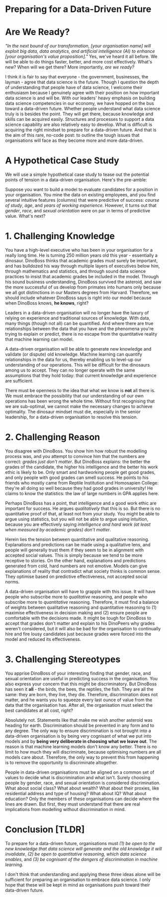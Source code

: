 # Preparing for a Data-Driven Future
  
# Are We Ready?
*"In the next bound of our transformation, [your organisation name] will exploit big data, data analytics, and artificial intelligence (AI) to enhance [your organisation's value proposition]."* Yes, we've heard it all before. We will be able to do things faster, better, and more cost effectively. What's new? When will we get there? More importantly, *are we ready?*
  
I think it is fair to say that everyone - the government, businesses, the layman - agree that data science is the future. Though I question the depth of understanding that people have of data science, I welcome their enthusiasm because I genuinely agree with their position on how important data science is and will be. With our leaders' heavy emphasis on building data science competencies in our economy, we have hopped on the bus toward a data-driven future. Whether people understand what data science truly is is besides the point. They will get there, because knowledge and skills can be acquired easily. Structures and processes to support a data science capability are also relatively easy to develop. What is difficult is acquiring the right mindset to prepare for a data-driven future. And that is the aim of this rare, no-code post: to outline the tough issues that organisations will face as they become more and more data-driven.  
  
# A Hypothetical Case Study
We will use a simple hypothetical case study to tease out the potential points of tension in a data-driven organisation. Here's the pre-amble:  
  
Suppose you want to build a model to evaluate candidates for a position in your organisation. You mine the data on existing employees, and you find several intuitive features (columns) that were predictive of success: *course of study*, *age*, and *years of working experience*. However, it turns out that *gender*, *race*, and *sexual orientation* were on par in terms of predictive value. What's next?  
  
# 1. Challenging Knowledge
You have a high-level executive who has been in your organisation for a really long time. He is turning 250 million years old this year - essentially a dinosaur. DinoBoss thinks that academic grades must surely be important, and has bulldozed his way through multiple layers of executives below him, through mathematics and statistics, and through sound data science practices to insist that academic grades be included in the model. Through his sound business understanding, DinoBoss survived the asteroid, and saw the more successful of us develop from primates into humans only because we all got distinctions in our Masters degrees from Harvard. Therefore, we should include whatever DinoBoss says is right into our model because when DinoBoss knows, **he knows**, right?  
  
Leaders in a data-driven organisation will no longer have the luxury of relying on experience and traditional sources of knowledge. With data, many things (though not all) can be quantified. And where there are true relationships between the data that you have and the phenomena you're trying to explain or predict, there is no escape from the quantitative reality that machine learning can model.  
  
A data-driven organisation will be able to generate new knowledge and validate (or dispute) old knowledge. Machine learning can quantify relationships in the data for us, thereby enabling us to level-up our understanding of our operations. This will be difficult for the dinosaurs among us to accept. They can no longer operate with the same assumptions that they hold today: that current knowledge and experience are sufficient.  
  
There must be openness to the idea that what we know is **not** all there is. We must embrace the possibility that our understanding of our own operations has been wrong the whole time. Without first recognising that we are sub-optimal, we cannot make the necessary changes to achieve optimality. The dinosaur mindset must die, especially in the senior leadership, for a data-driven organisation to resolve this tension.    

  
# 2. Challenging Reason
You disagree with DinoBoss. You show him how robust the modelling process was, and you attempt to convince him that the numbers are correct: *grades just don't matter*. But DinoBoss explains: the better the grades of the candidate, the higher his intelligence and the better his work ethic is likely to be. Only smart and hardworking people get good grades, and only people with good grades can smell success. He points to his friends who mostly came from Reptile Institution and Homosapien College: they're all doing so well because they had good grades in university! He claims to know the statistics: the law of large numbers in GPA applies here.  
  
Perhaps DinoBoss has a point, that intelligence and a good work ethic are important for success. He argues *qualitatively* that this is so. But there is no quantitative proof of that, at least not from your study. You might be able to argue using statistics, but you will not be able to argue using intuition, because you are effectively saying *intelligence and hard work (at least when measured by academic grades) don't matter*.  
  
Herein lies the tension between quantitative and qualitative reasoning. Explanations and predictions can be made using a qualitative lens, and people will generally trust them if they seem to be in alignment with accepted social values. This is simply because we tend to be more receptive to stories. On the other hand, explanations and predictions generated from cold, hard numbers are not emotive. Models can give explanations of reality that contradict what society thinks is common sense. They optimise based on predictive effectiveness, not accepted social norms.  

A data-driven organisation will have to grapple with this issue. It will have people who subscribe more to *qualitative* reasoning, and people who subscribe more to *quantitative* reasoning. Therefore, it must find a balance of weights between qualitative reasoning and quantitative reasoning to (1) maximise effectiveness in decision making and (2) ensure people are comfortable with the decisions made. It might be tough for DinoBoss to accept that grades don't matter and explain to his DinoPeers why grades weren't considered, but it will also be bad for the organisation to continually hire and fire lousy candidates just because grades were forced into the model and reduced its effectiveness.  
  
# 3. Challenging Stereotypes
You apprise DinoBoss of your interesting finding that gender, race, and sexual orientation are useful in predicting success in the organisation. You also express your concern that this might be discriminatory. But DinoBoss has seen it **all** - the birds, the bees, the reptiles, the fish. They are all the same: they are born, they live, they die. Therefore, discrimination does not matter, and he wants you to squeeze every last ounce of value from the data that the organisation has. After all, the organisation must select the best candidates at all cost, right?  
  
Absolutely not. Statements like that make me wish another asteroid was heading for earth. Discrimination should be prevented in any form and to any degree. The only way to ensure discrimination is not brought into a data-driven organisation is by being very cognisant of what we put into models and by **being very deliberate in choosing what we leave out**. The reason is that machine learning models don't know any better. There is no limit to how much they will discriminate, because optimising numbers are all models care about. Therefore, the only way to prevent this from happening is to remove the opportunity to discriminate altogether.  
  
People in data-driven organisations must be aligned on a common set of values to decide what is discrimination and what isn't. Surely choosing people by gender, race, and sexual orientation is considered discrimination. What about social class? What about wealth? What about their proxies, like residential address and type of housing? What about IQ? What about education? Only the members of these organisations can decide where the lines are drawn. But first, they must understand that there are real implications from modelling without discrimination in mind.  
  
# Conclusion [TLDR]
To prepare for a data-driven future, organisations must *(1) be open to the new knowledge that data science will generate and the old knowledge it will invalidate*, *(2) be open to quantitative reasoning, which data science enables*, and *(3) be cognisant of the dangers of discrimination in machine learning.*  
  
I don't think that understanding and applying these three ideas alone will be sufficient for preparing an organisation to embrace data science. I only hope that these will be kept in mind as organisations push toward their data-driven future.